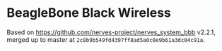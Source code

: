 # BeagleBone Black Wireless

Based on https://github.com/nerves-project/nerves_system_bbb v2.2.1, merged up
to master at `2c8b9b549fd4397ff8ad5a0c0e9b61a3dc04c91a`.

